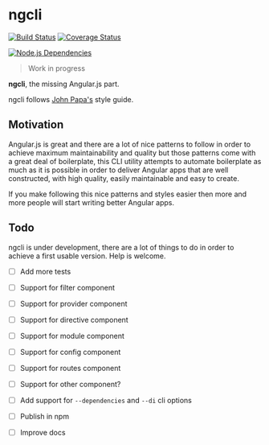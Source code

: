 ngcli
=====
[![Build Status](https://travis-ci.org/franleplant/ngcli.svg?branch=master)](https://travis-ci.org/franleplant/ngcli)
[![Coverage Status](https://coveralls.io/repos/franleplant/ngcli/badge.png)](https://coveralls.io/r/franleplant/ngcli)

[![Node.js Dependencies](https://david-dm.org/franleplant/ngcli.png)](https://david-dm.org)

> Work in progress

**ngcli**, the missing Angular.js part.

ngcli follows [John Papa's](https://github.com/johnpapa/angularjs-styleguide) style guide.

## Motivation

Angular.js is great and there are a lot of nice patterns to follow in order to achieve
maximum maintainability and quality but those patterns come with a great deal of boilerplate,
this CLI utility attempts to automate boilerplate as much as it is possible in order
to deliver Angular apps that are well constructed, with high quality, easily maintainable and
easy to create.

If you make following this nice patterns and styles easier then more and more people will start
writing better Angular apps.

## Todo


ngcli is under development, there are a lot of things to do in order to achieve a first
usable version. Help is welcome.

- [ ] Add more tests
- [ ] Support for filter component
- [ ] Support for provider component
- [ ] Support for directive component
- [ ] Support for module component
- [ ] Support for config component
- [ ] Support for routes component
- [ ] Support for other component?
- [ ] Add support for `--dependencies` and `--di` cli options
- [ ] Publish in npm
- [ ] Improve docs



